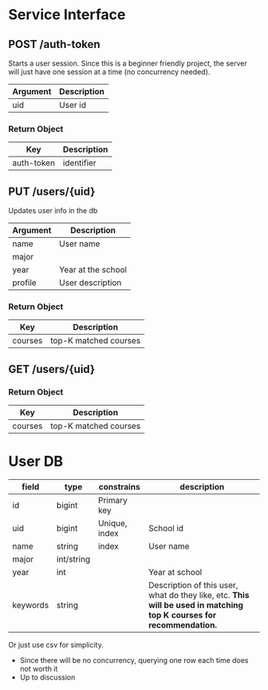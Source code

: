 # Service Interface

## POST /auth-token

Starts a user session. Since this is a beginner friendly project, the server will just have one session at a time (no concurrency needed).

| **Argument** | **Description** |
| ------------ | --------------- |
| uid          | User id         |

### Return Object

| **Key**    | **Description** |
| ---------- | --------------- |
| auth-token | identifier      |

## PUT /users/{uid}

Updates user info in the db

| **Argument** | **Description**    |
| ------------ | ------------------ |
| name         | User name          |
| major        |                    |
| year         | Year at the school |
| profile      | User description   |

### Return Object

| **Key** | **Description**       |
| ------- | --------------------- |
| courses | top-K matched courses |

## GET /users/{uid}

### Return Object

| **Key** | **Description**       |
| ------- | --------------------- |
| courses | top-K matched courses |

# User DB

| **field** | **type**   | **constrains** | **description**                                              |
| --------- | ---------- | -------------- | ------------------------------------------------------------ |
| id        | bigint     | Primary key    |                                                              |
| uid       | bigint     | Unique, index  | School id                                                    |
| name      | string     | index          | User name                                                    |
| major     | int/string |                |                                                              |
| year      | int        |                | Year at school                                               |
| keywords  | string     |                | Description of this user, what do they like, etc. **This will be used in matching top K courses for recommendation.** |

Or just use csv for simplicity.

- Since there will be no concurrency, querying one row each time does not worth it
- Up to discussion